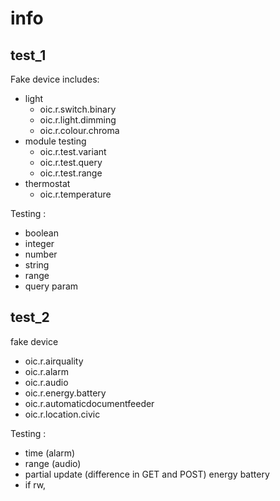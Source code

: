 # info

## test_1

Fake device includes:

- light
   - oic.r.switch.binary
   - oic.r.light.dimming
   - oic.r.colour.chroma
- module testing
   - oic.r.test.variant
   - oic.r.test.query
   - oic.r.test.range
- thermostat
   - oic.r.temperature

Testing :
- boolean
- integer
- number
- string
- range
- query param


## test_2

fake device
- oic.r.airquality
- oic.r.alarm
- oic.r.audio
- oic.r.energy.battery
- oic.r.automaticdocumentfeeder
- oic.r.location.civic


Testing :
- time (alarm)
- range (audio)
- partial update (difference in GET and POST) energy battery
- if rw, 
